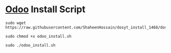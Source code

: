 # [Odoo](https://www.odoo.com "Odoo's Homepage") Install Script


```
sudo wget https://raw.githubusercontent.com/ShaheenHossain/dosyt_install_1468/dosyt1468/dosyt_1468_install.sh

sudo chmod +x odoo_install.sh

sudo ./odoo_install.sh
